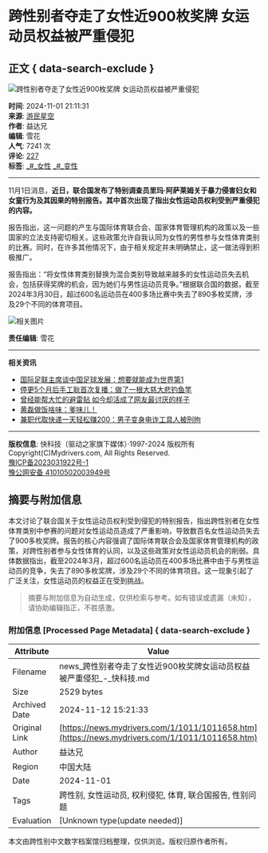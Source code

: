 # 跨性别者夺走了女性近900枚奖牌 女运动员权益被严重侵犯

## 正文 { data-search-exclude }


![跨性别者夺走了女性近900枚奖牌 女运动员权益被严重侵犯](https://img1.kkeji.com/img/2005/20241112/100449760.gif)

**时间**: 2024-11-01 21:11:31  
**来源**: [游民星空](https://www.gamersky.com/news/202410/1835700.shtml)  
**作者**: 益达兄  
**编辑**: 雪花  
**人气**: 7241 次  
**评论**: [227](https://comment8.mydrivers.com/review/1011658-1.htm)  
**标签**: [_#_女性](https://news.mydrivers.com/tag/nvxing_2579.htm) [_#_变性](https://news.mydrivers.com/tag/bianxing.htm)

---

11月1日消息，**近日，联合国发布了特别调查员里玛·阿萨莱姆关于暴力侵害妇女和女童行为及其因果的特别报告。其中首次出现了指出女性运动员权利受到严重侵犯的内容。**

报告指出，这一问题的产生与国际体育联合会、国家体育管理机构的政策以及一些国家的立法支持密切相关。这些政策允许自我认同为女性的男性参与女性体育类别的比赛。同时，在许多其他情况下，由于相关规定并未明确禁止，这一做法得到积极推广。

报告指出：“将女性体育类别替换为混合类别导致越来越多的女性运动员失去机会，包括获得奖牌的机会，因为她们与男性运动员竞争。”根据联合国的数据，截至2024年3月30日，超过600名运动员在400多场比赛中失去了890多枚奖牌，涉及29个不同的体育项目。

![相关图片](https://img1.mydrivers.com/img/20241101/s_a2d1a3e800b84d2f918260481a5a9e41.jpg)

**责任编辑**: 雪花

---

**相关资讯**

- [国际足联主席谈中国足球发展：想要就能成为世界第1](https://news.mydrivers.com/1/1011/1011459.htm)
- [停更5个月后手工耿首次复播：做了一根大慈大悲钓鱼竿](https://news.mydrivers.com/1/1011/1011188.htm)
- [曾经能帮大忙的避雷贴 如今却活成了网友最讨厌的样子](https://news.mydrivers.com/1/1010/1010750.htm)
- [黄磊做饭啥味：爹味儿！](https://news.mydrivers.com/1/1010/1010615.htm)
- [兼职代取快递一天轻松赚200：男子变身电诈工具人被刑拘](https://news.mydrivers.com/1/1010/1010486.htm)

---

**版权信息**: 快科技（驱动之家旗下媒体）·1997-2024 版权所有  
Copyright(C)Mydrivers.com, All Rights Reserved.  
[豫ICP备2023031922号-1](https://beian.miit.gov.cn/)  
[豫公网安备 41010502003949号](http://www.beian.gov.cn/portal/registerSystemInfo?recordcode=41010502003949)

## 摘要与附加信息

<!-- tcd_abstract -->
本文讨论了联合国关于女性运动员权利受到侵犯的特别报告，指出跨性别者在女性体育类别中参赛的问题对女性运动员造成了严重影响，导致数百名女性运动员失去了900多枚奖牌。报告的核心内容强调了国际体育联合会及国家体育管理机构的政策，对跨性别者参与女性体育的认同，以及这些政策对女性运动员机会的削弱。具体数据指出，截至2024年3月，超过600名运动员在400多场比赛中由于与男性运动员的竞争，失去了890多枚奖牌，涉及29个不同的体育项目。这一现象引起了广泛关注，女性运动员的权益正在受到挑战。
<!-- tcd_abstract_end -->

> 摘要与附加信息为自动生成，仅供检索与参考。如有错误或遗漏（未知），请协助编辑指正，不胜感激。

### 附加信息 [Processed Page Metadata] { data-search-exclude }

| Attribute       | Value                                  |
|-----------------|----------------------------------------|
| Filename        | news_跨性别者夺走了女性近900枚奖牌女运动员权益被严重侵犯_-_快科技.md                             |
| Size            | 2529 bytes                           |
| Archived Date   | 2024-11-12 15:21:33                             |
| Original Link   | [https://news.mydrivers.com/1/1011/1011658.htm](https://news.mydrivers.com/1/1011/1011658.htm)                       |
| Author          | 益达兄                               |
| Region          | 中国大陆                               |
| Date            | 2024-11-01                                 |
| Tags            | 跨性别, 女性运动员, 权利侵犯, 体育, 联合国报告, 性别问题                                 |
| Evaluation            | [Unknown type(update needed)]                                 |
<!-- tcd_table_end -->

本文由跨性别中文数字档案馆归档整理，仅供浏览。版权归原作者所有。
